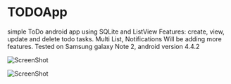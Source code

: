 # TODOApp
simple ToDo android app using SQLite and ListView
Features: create, view, update and delete todo tasks. Multi List, Notifications
Will be adding more features.
Tested on Samsung galaxy Note 2, android version 4.4.2

![ScreenShot](https://raw.github.com/shahbazahmed1269//master/Screenshot_20160608-005259.png)

![ScreenShot](https://raw.github.com/shahbazahmed1269//master/Screenshot_20160608-005201.png)


